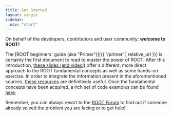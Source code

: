 ```yaml
---
title: Get Started
layout: single
sidebar:
  nav: "start"
---
```


On behalf of the developers, contributors and user community: <strong>welcome to ROOT!</strong>

The [ROOT beginners' guide (aka "Primer")]({{ '/primer' | relative_url }})
is certainly the first document to read to master the power of ROOT.
After this introduction,
[these slides (and video!)](https://indico.cern.ch/event/395198) offer a different, more direct approach to the ROOT fundamental
concepts as well as some hands-on exercise. In order to integrate the information present
in the aforementioned sources, [these resources](courses)
are definitively useful. Once the fundamental concepts have been acquired, a rich set of
code examples can be found [here](code_examples).

Remember, you can always resort to the
[ROOT Forum](https://root-forum.cern.ch)
to find out if someone already solved the problem you are facing or to get help!


